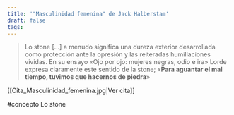 ```yaml
---
title: '"Masculinidad femenina" de Jack Halberstam'
draft: false
tags:
---
```

> Lo stone \[...\] a menudo significa una dureza exterior desarrollada como protección ante la opresión y las reiteradas humillaciones vividas. En su ensayo «Ojo por ojo: mujeres negras, odio e ira» Lorde expresa claramente este sentido de la stone; «**Para aguantar el mal tiempo, tuvimos que hacernos de piedra**»

[[Cita_Masculinidad_femenina.jpg|Ver cita]]

#concepto Lo stone